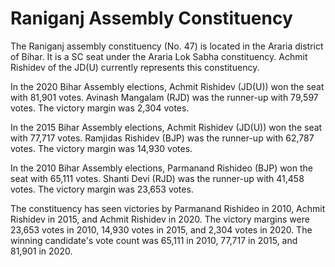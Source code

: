# Raniganj Assembly Constituency

The Raniganj assembly constituency (No. 47) is located in the Araria district of Bihar. It is a SC seat under the Araria Lok Sabha constituency. Achmit Rishidev of the JD(U) currently represents this constituency.

In the 2020 Bihar Assembly elections, Achmit Rishidev (JD(U)) won the seat with 81,901 votes. Avinash Mangalam (RJD) was the runner-up with 79,597 votes. The victory margin was 2,304 votes.

In the 2015 Bihar Assembly elections, Achmit Rishidev (JD(U)) won the seat with 77,717 votes. Ramjidas Rishidev (BJP) was the runner-up with 62,787 votes. The victory margin was 14,930 votes.

In the 2010 Bihar Assembly elections, Parmanand Rishideo (BJP) won the seat with 65,111 votes. Shanti Devi (RJD) was the runner-up with 41,458 votes. The victory margin was 23,653 votes.

The constituency has seen victories by Parmanand Rishideo in 2010, Achmit Rishidev in 2015, and Achmit Rishidev in 2020. The victory margins were 23,653 votes in 2010, 14,930 votes in 2015, and 2,304 votes in 2020. The winning candidate's vote count was 65,111 in 2010, 77,717 in 2015, and 81,901 in 2020.
